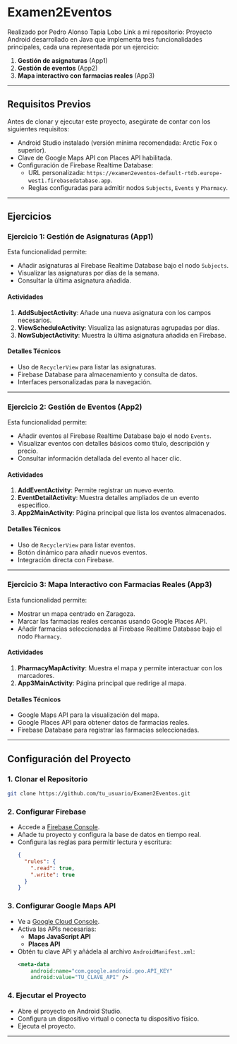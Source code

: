# Examen2Eventos
Realizado por Pedro Alonso Tapia Lobo
Link a mi repositorio: 
Proyecto Android desarrollado en Java que implementa tres funcionalidades principales, cada una representada por un ejercicio:

1. **Gestión de asignaturas** (App1)
2. **Gestión de eventos** (App2)
3. **Mapa interactivo con farmacias reales** (App3)

---

## Requisitos Previos

Antes de clonar y ejecutar este proyecto, asegúrate de contar con los siguientes requisitos:

- Android Studio instalado (versión mínima recomendada: Arctic Fox o superior).
- Clave de Google Maps API con Places API habilitada.
- Configuración de Firebase Realtime Database:
  - URL personalizada: `https://examen2eventos-default-rtdb.europe-west1.firebasedatabase.app`.
  - Reglas configuradas para admitir nodos `Subjects`, `Events` y `Pharmacy`.

---

## Ejercicios

### **Ejercicio 1: Gestión de Asignaturas (App1)**

Esta funcionalidad permite:

- Añadir asignaturas al Firebase Realtime Database bajo el nodo `Subjects`.
- Visualizar las asignaturas por días de la semana.
- Consultar la última asignatura añadida.

#### **Actividades**

1. **AddSubjectActivity**: Añade una nueva asignatura con los campos necesarios.
2. **ViewScheduleActivity**: Visualiza las asignaturas agrupadas por días.
3. **NowSubjectActivity**: Muestra la última asignatura añadida en Firebase.

#### **Detalles Técnicos**

- Uso de `RecyclerView` para listar las asignaturas.
- Firebase Database para almacenamiento y consulta de datos.
- Interfaces personalizadas para la navegación.

---

### **Ejercicio 2: Gestión de Eventos (App2)**

Esta funcionalidad permite:

- Añadir eventos al Firebase Realtime Database bajo el nodo `Events`.
- Visualizar eventos con detalles básicos como título, descripción y precio.
- Consultar información detallada del evento al hacer clic.

#### **Actividades**

1. **AddEventActivity**: Permite registrar un nuevo evento.
2. **EventDetailActivity**: Muestra detalles ampliados de un evento específico.
3. **App2MainActivity**: Página principal que lista los eventos almacenados.

#### **Detalles Técnicos**

- Uso de `RecyclerView` para listar eventos.
- Botón dinámico para añadir nuevos eventos.
- Integración directa con Firebase.

---

### **Ejercicio 3: Mapa Interactivo con Farmacias Reales (App3)**

Esta funcionalidad permite:

- Mostrar un mapa centrado en Zaragoza.
- Marcar las farmacias reales cercanas usando Google Places API.
- Añadir farmacias seleccionadas al Firebase Realtime Database bajo el nodo `Pharmacy`.

#### **Actividades**

1. **PharmacyMapActivity**: Muestra el mapa y permite interactuar con los marcadores.
2. **App3MainActivity**: Página principal que redirige al mapa.

#### **Detalles Técnicos**

- Google Maps API para la visualización del mapa.
- Google Places API para obtener datos de farmacias reales.
- Firebase Database para registrar las farmacias seleccionadas.

---

## Configuración del Proyecto

### **1. Clonar el Repositorio**

```bash
git clone https://github.com/tu_usuario/Examen2Eventos.git
```

### **2. Configurar Firebase**

- Accede a [Firebase Console](https://console.firebase.google.com/).
- Añade tu proyecto y configura la base de datos en tiempo real.
- Configura las reglas para permitir lectura y escritura:
  ```json
  {
    "rules": {
      ".read": true,
      ".write": true
    }
  }
  ```

### **3. Configurar Google Maps API**

- Ve a [Google Cloud Console](https://console.cloud.google.com/).
- Activa las APIs necesarias:
  - **Maps JavaScript API**
  - **Places API**
- Obtén tu clave API y añádela al archivo `AndroidManifest.xml`:
  ```xml
  <meta-data
      android:name="com.google.android.geo.API_KEY"
      android:value="TU_CLAVE_API" />
  ```

### **4. Ejecutar el Proyecto**

- Abre el proyecto en Android Studio.
- Configura un dispositivo virtual o conecta tu dispositivo físico.
- Ejecuta el proyecto.

---

